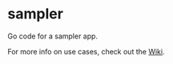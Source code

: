 # sampler

Go code for a sampler app. 

For more info on use cases, check out the [Wiki](https://github.com/mathematica-mpr/sampler/wiki).
